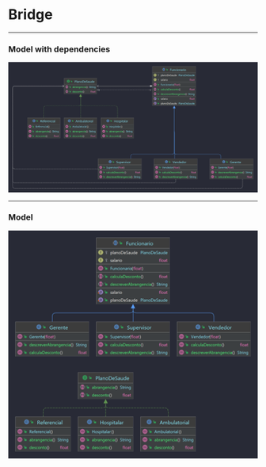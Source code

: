 # Bridge


---

### Model with dependencies

![image](https://github.com/ViniciusBatistaDeVasconcelos/Bridge/blob/main/model%20with%20dependencies.png)

---

### Model

![image](https://github.com/ViniciusBatistaDeVasconcelos/Bridge/blob/main/model.png)
